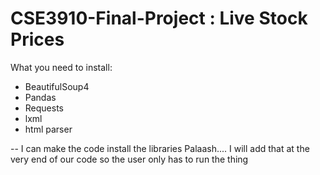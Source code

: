 # CSE3910-Final-Project : Live Stock Prices

What you need to install:
- BeautifulSoup4
- Pandas
- Requests
- lxml
- html parser

-- I can make the code install the libraries Palaash.... I will add that at the very end of our code so the user only has to run the thing